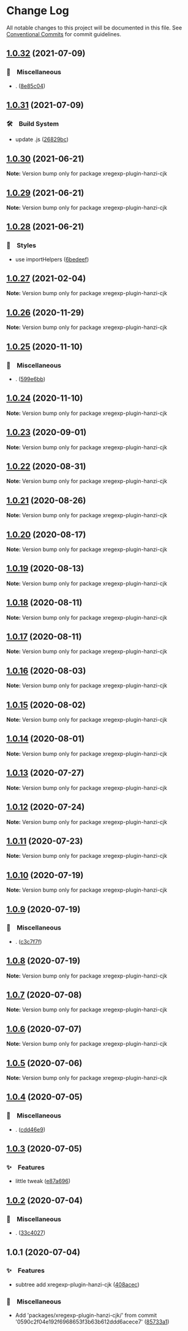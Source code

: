 # Change Log

All notable changes to this project will be documented in this file.
See [Conventional Commits](https://conventionalcommits.org) for commit guidelines.

## [1.0.32](https://github.com/bluelovers/ws-regexp/compare/xregexp-plugin-hanzi-cjk@1.0.31...xregexp-plugin-hanzi-cjk@1.0.32) (2021-07-09)


### 🔖　Miscellaneous

* . ([8e85c04](https://github.com/bluelovers/ws-regexp/commit/8e85c04a9cb7622ef865a383107dbc9ec2f512b4))





## [1.0.31](https://github.com/bluelovers/ws-regexp/compare/xregexp-plugin-hanzi-cjk@1.0.30...xregexp-plugin-hanzi-cjk@1.0.31) (2021-07-09)


### 🛠　Build System

* update .js ([26829bc](https://github.com/bluelovers/ws-regexp/commit/26829bcd9557c28497ac40f4b5c7648593ebaca4))





## [1.0.30](https://github.com/bluelovers/ws-regexp/compare/xregexp-plugin-hanzi-cjk@1.0.29...xregexp-plugin-hanzi-cjk@1.0.30) (2021-06-21)

**Note:** Version bump only for package xregexp-plugin-hanzi-cjk





## [1.0.29](https://github.com/bluelovers/ws-regexp/compare/xregexp-plugin-hanzi-cjk@1.0.28...xregexp-plugin-hanzi-cjk@1.0.29) (2021-06-21)

**Note:** Version bump only for package xregexp-plugin-hanzi-cjk





## [1.0.28](https://github.com/bluelovers/ws-regexp/compare/xregexp-plugin-hanzi-cjk@1.0.27...xregexp-plugin-hanzi-cjk@1.0.28) (2021-06-21)


### 💎　Styles

* use importHelpers ([6bedeef](https://github.com/bluelovers/ws-regexp/commit/6bedeefcb325c049cbdfaf3ba3fc3afa7140893d))





## [1.0.27](https://github.com/bluelovers/ws-regexp/compare/xregexp-plugin-hanzi-cjk@1.0.26...xregexp-plugin-hanzi-cjk@1.0.27) (2021-02-04)

**Note:** Version bump only for package xregexp-plugin-hanzi-cjk





## [1.0.26](https://github.com/bluelovers/ws-regexp/compare/xregexp-plugin-hanzi-cjk@1.0.25...xregexp-plugin-hanzi-cjk@1.0.26) (2020-11-29)

**Note:** Version bump only for package xregexp-plugin-hanzi-cjk





## [1.0.25](https://github.com/bluelovers/ws-regexp/compare/xregexp-plugin-hanzi-cjk@1.0.24...xregexp-plugin-hanzi-cjk@1.0.25) (2020-11-10)


### 🔖　Miscellaneous

* . ([599e6bb](https://github.com/bluelovers/ws-regexp/commit/599e6bb14bb2694b92edc63b005f682e13474697))





## [1.0.24](https://github.com/bluelovers/ws-regexp/compare/xregexp-plugin-hanzi-cjk@1.0.23...xregexp-plugin-hanzi-cjk@1.0.24) (2020-11-10)

**Note:** Version bump only for package xregexp-plugin-hanzi-cjk





## [1.0.23](https://github.com/bluelovers/ws-regexp/compare/xregexp-plugin-hanzi-cjk@1.0.22...xregexp-plugin-hanzi-cjk@1.0.23) (2020-09-01)

**Note:** Version bump only for package xregexp-plugin-hanzi-cjk





## [1.0.22](https://github.com/bluelovers/ws-regexp/compare/xregexp-plugin-hanzi-cjk@1.0.21...xregexp-plugin-hanzi-cjk@1.0.22) (2020-08-31)

**Note:** Version bump only for package xregexp-plugin-hanzi-cjk





## [1.0.21](https://github.com/bluelovers/ws-regexp/compare/xregexp-plugin-hanzi-cjk@1.0.20...xregexp-plugin-hanzi-cjk@1.0.21) (2020-08-26)

**Note:** Version bump only for package xregexp-plugin-hanzi-cjk





## [1.0.20](https://github.com/bluelovers/ws-regexp/compare/xregexp-plugin-hanzi-cjk@1.0.19...xregexp-plugin-hanzi-cjk@1.0.20) (2020-08-17)

**Note:** Version bump only for package xregexp-plugin-hanzi-cjk





## [1.0.19](https://github.com/bluelovers/ws-regexp/compare/xregexp-plugin-hanzi-cjk@1.0.18...xregexp-plugin-hanzi-cjk@1.0.19) (2020-08-13)

**Note:** Version bump only for package xregexp-plugin-hanzi-cjk





## [1.0.18](https://github.com/bluelovers/ws-regexp/compare/xregexp-plugin-hanzi-cjk@1.0.17...xregexp-plugin-hanzi-cjk@1.0.18) (2020-08-11)

**Note:** Version bump only for package xregexp-plugin-hanzi-cjk





## [1.0.17](https://github.com/bluelovers/ws-regexp/compare/xregexp-plugin-hanzi-cjk@1.0.16...xregexp-plugin-hanzi-cjk@1.0.17) (2020-08-11)

**Note:** Version bump only for package xregexp-plugin-hanzi-cjk





## [1.0.16](https://github.com/bluelovers/ws-regexp/compare/xregexp-plugin-hanzi-cjk@1.0.15...xregexp-plugin-hanzi-cjk@1.0.16) (2020-08-03)

**Note:** Version bump only for package xregexp-plugin-hanzi-cjk





## [1.0.15](https://github.com/bluelovers/ws-regexp/compare/xregexp-plugin-hanzi-cjk@1.0.14...xregexp-plugin-hanzi-cjk@1.0.15) (2020-08-02)

**Note:** Version bump only for package xregexp-plugin-hanzi-cjk





## [1.0.14](https://github.com/bluelovers/ws-regexp/compare/xregexp-plugin-hanzi-cjk@1.0.13...xregexp-plugin-hanzi-cjk@1.0.14) (2020-08-01)

**Note:** Version bump only for package xregexp-plugin-hanzi-cjk





## [1.0.13](https://github.com/bluelovers/ws-regexp/compare/xregexp-plugin-hanzi-cjk@1.0.12...xregexp-plugin-hanzi-cjk@1.0.13) (2020-07-27)

**Note:** Version bump only for package xregexp-plugin-hanzi-cjk





## [1.0.12](https://github.com/bluelovers/ws-regexp/compare/xregexp-plugin-hanzi-cjk@1.0.11...xregexp-plugin-hanzi-cjk@1.0.12) (2020-07-24)

**Note:** Version bump only for package xregexp-plugin-hanzi-cjk





## [1.0.11](https://github.com/bluelovers/ws-regexp/compare/xregexp-plugin-hanzi-cjk@1.0.10...xregexp-plugin-hanzi-cjk@1.0.11) (2020-07-23)

**Note:** Version bump only for package xregexp-plugin-hanzi-cjk





## [1.0.10](https://github.com/bluelovers/ws-regexp/compare/xregexp-plugin-hanzi-cjk@1.0.9...xregexp-plugin-hanzi-cjk@1.0.10) (2020-07-19)

**Note:** Version bump only for package xregexp-plugin-hanzi-cjk





## [1.0.9](https://github.com/bluelovers/ws-regexp/compare/xregexp-plugin-hanzi-cjk@1.0.8...xregexp-plugin-hanzi-cjk@1.0.9) (2020-07-19)


### 🔖　Miscellaneous

* . ([c3c7f7f](https://github.com/bluelovers/ws-regexp/commit/c3c7f7fc30adc9cd3fc116cc5cf11a0cc0911e16))





## [1.0.8](https://github.com/bluelovers/ws-regexp/compare/xregexp-plugin-hanzi-cjk@1.0.7...xregexp-plugin-hanzi-cjk@1.0.8) (2020-07-19)

**Note:** Version bump only for package xregexp-plugin-hanzi-cjk





## [1.0.7](https://github.com/bluelovers/ws-regexp/compare/xregexp-plugin-hanzi-cjk@1.0.6...xregexp-plugin-hanzi-cjk@1.0.7) (2020-07-08)

**Note:** Version bump only for package xregexp-plugin-hanzi-cjk





## [1.0.6](https://github.com/bluelovers/ws-regexp/compare/xregexp-plugin-hanzi-cjk@1.0.5...xregexp-plugin-hanzi-cjk@1.0.6) (2020-07-07)

**Note:** Version bump only for package xregexp-plugin-hanzi-cjk





## [1.0.5](https://github.com/bluelovers/ws-regexp/compare/xregexp-plugin-hanzi-cjk@1.0.4...xregexp-plugin-hanzi-cjk@1.0.5) (2020-07-06)

**Note:** Version bump only for package xregexp-plugin-hanzi-cjk





## [1.0.4](https://github.com/bluelovers/ws-regexp/compare/xregexp-plugin-hanzi-cjk@1.0.3...xregexp-plugin-hanzi-cjk@1.0.4) (2020-07-05)


### 🔖　Miscellaneous

* . ([cdd46e9](https://github.com/bluelovers/ws-regexp/commit/cdd46e9c06c49e19a6912962aef6be1716056cc0))





## [1.0.3](https://github.com/bluelovers/ws-regexp/compare/xregexp-plugin-hanzi-cjk@1.0.2...xregexp-plugin-hanzi-cjk@1.0.3) (2020-07-05)


### ✨　Features

* little tweak ([e87a696](https://github.com/bluelovers/ws-regexp/commit/e87a69604ddcb33866c3f5fd0442fc6c6b702276))





## [1.0.2](https://github.com/bluelovers/ws-regexp/compare/xregexp-plugin-hanzi-cjk@1.0.1...xregexp-plugin-hanzi-cjk@1.0.2) (2020-07-04)


### 🔖　Miscellaneous

* . ([33c4027](https://github.com/bluelovers/ws-regexp/commit/33c4027bd7e8653f0384c9e8dcddc6ba4ace2f1c))





## 1.0.1 (2020-07-04)


### ✨　Features

* subtree add xregexp-plugin-hanzi-cjk ([408acec](https://github.com/bluelovers/ws-regexp/commit/408acec50b7e7cd2bada2f348aad3a8c703acfba))


### 🔖　Miscellaneous

* Add 'packages/xregexp-plugin-hanzi-cjk/' from commit '0590c2f04e192f6968653f3b63b612ddd6acece7' ([85733a1](https://github.com/bluelovers/ws-regexp/commit/85733a1e1663393665e6f392866e13905a7007df))
